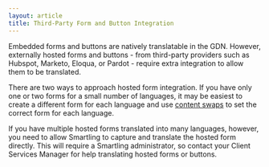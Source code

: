 ```yaml
---
layout: article
title: Third-Party Form and Button Integration
---
```



Embedded forms and buttons are natively translatable in the GDN. However, externally hosted forms and buttons - from third-party providers such as Hubspot, Marketo, Eloqua, or Pardot - require extra integration to allow them to be translated.

There are two ways to approach hosted form integration. If you have only one or two forms for a small number of languages, it may be easiest to create a different form for each language and use [content swaps](/knowledge-base/articles/creating-localized-content/) to set the correct form for each language.

If you have multiple hosted forms translated into many languages, however, you need to allow Smartling to capture and translate the hosted form directly. This will require a Smartling administrator, so contact your Client Services Manager for help translating hosted forms or buttons.